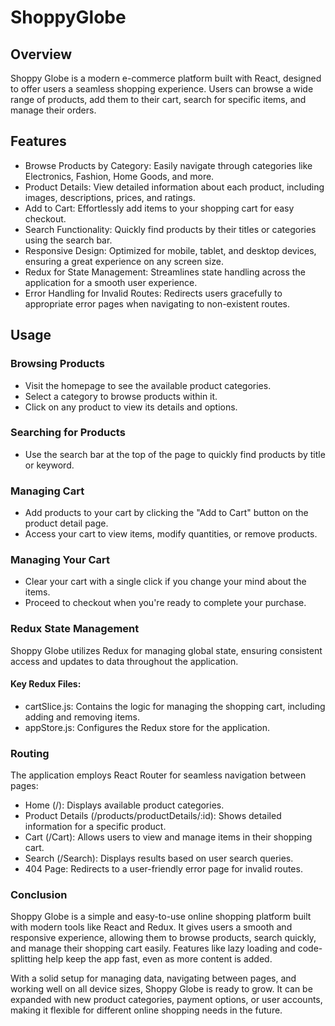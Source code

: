 # ShoppyGlobe

## Overview
Shoppy Globe is a modern e-commerce platform built with React, designed to offer users a seamless shopping experience. Users can browse a wide range of products, add them to their cart, search for specific items, and manage their orders. 

## Features
- Browse Products by Category: Easily navigate through categories like Electronics, Fashion, Home Goods, and more.
- Product Details: View detailed information about each product, including images, descriptions, prices, and ratings.
- Add to Cart: Effortlessly add items to your shopping cart for easy checkout.
- Search Functionality: Quickly find products by their titles or categories using the search bar.
- Responsive Design: Optimized for mobile, tablet, and desktop devices, ensuring a great experience on any screen size.
- Redux for State Management: Streamlines state handling across the application for a smooth user experience.
- Error Handling for Invalid Routes: Redirects users gracefully to appropriate error pages when navigating to non-existent routes.

## Usage
### Browsing Products
- Visit the homepage to see the available product categories.
- Select a category to browse products within it.
- Click on any product to view its details and options.
### Searching for Products
- Use the search bar at the top of the page to quickly find products by title or keyword.
### Managing Cart
- Add products to your cart by clicking the "Add to Cart" button on the product detail page.
- Access your cart to view items, modify quantities, or remove products.
### Managing Your Cart
- Clear your cart with a single click if you change your mind about the items.
- Proceed to checkout when you're ready to complete your purchase.

### Redux State Management
Shoppy Globe utilizes Redux for managing global state, ensuring consistent access and updates to data throughout the application.

#### Key Redux Files:
- cartSlice.js: Contains the logic for managing the shopping cart, including adding and removing items.
- appStore.js: Configures the Redux store for the application.

### Routing
The application employs React Router for seamless navigation between pages:

- Home (/): Displays available product categories.
- Product Details (/products/productDetails/:id): Shows detailed information for a specific product.
- Cart (/Cart): Allows users to view and manage items in their shopping cart.
- Search (/Search): Displays results based on user search queries.
- 404 Page: Redirects to a user-friendly error page for invalid routes.

### Conclusion
Shoppy Globe is a simple and easy-to-use online shopping platform built with modern tools like React and Redux. It gives users a smooth and responsive experience, allowing them to browse products, search quickly, and manage their shopping cart easily. Features like lazy loading and code-splitting help keep the app fast, even as more content is added.

With a solid setup for managing data, navigating between pages, and working well on all device sizes, Shoppy Globe is ready to grow. It can be expanded with new product categories, payment options, or user accounts, making it flexible for different online shopping needs in the future.

 
